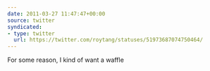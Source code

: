 ```yaml
---
date: 2011-03-27 11:47:47+00:00
source: twitter
syndicated:
- type: twitter
  url: https://twitter.com/roytang/statuses/51973687074750464/
---
```


For some reason, I kind of want a waffle